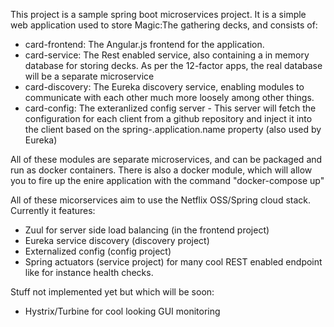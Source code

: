 This project is a sample spring boot microservices project. It is a simple web application used to store Magic:The gathering decks, and consists of:
* card-frontend: The Angular.js frontend for the application.
* card-service: The Rest enabled service, also containing a in memory database for storing decks. As per the 12-factor apps, the real database will be a separate microservice
* card-discovery: The Eureka discovery service, enabling modules to communicate with each other much more loosely among other things.
* card-config: The exteranlized config server - This server will fetch the configuration for each client from a github repository and inject it into the client based on the spring-.application.name property (also used by Eureka)

All of these modules are separate microservices, and can be packaged and run as docker containers. 
There is also a docker module, which will allow you to fire up the enire application with the command "docker-compose up"

All of these micorservices aim to use the Netflix OSS/Spring cloud stack. Currently it features:
* Zuul for server side load balancing (in the frontend project)
* Eureka service discovery (discovery project)
* Externalized config (config project)
* Spring actuators (service project) for many cool REST enabled endpoint like for instance health checks.

Stuff not implemented yet but which will be soon:
* Hystrix/Turbine for cool looking GUI monitoring
